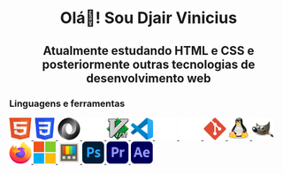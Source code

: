 <!--
## Hi there 👋
**djairvinicius/djairvinicius** is a ✨ _special_ ✨ repository because its `README.md` (this file) appears on your GitHub profile.

Here are some ideas to get you started:

- 🔭 I’m currently working on ...
- 🌱 I’m currently learning ...
- 👯 I’m looking to collaborate on ...
- 🤔 I’m looking for help with ...
- 💬 Ask me about ...
- 📫 How to reach me: ...
- 😄 Pronouns: ...
- ⚡ Fun fact: ...
-->
<h1 align="center">
    Olá👋! Sou Djair Vinicius
</h1>

<h2 align="center">
Atualmente estudando HTML e CSS e posteriormente outras tecnologias de desenvolvimento web
</h2>

<h3 align="left">Linguagens e ferramentas</h3>
<p align="left"> 
<!--html5-->
<a href="https://www.w3.org/html/" target="_blank" rel="noreferrer"> 
<img src="assets/icons/linguage/html5.svg" alt="html5" width="40" height="40"/> 
</a>
<!--css-->
<a href="https://www.w3schools.com/css/" target="_blank" rel="noreferrer"> 
<img src="assets/icons/linguage/css_old.svg" alt="css3" width="40" height="40"/> 
</a>
<!--json-->
<a href="https://json.org/" target="_blank" rel="noreferrer">
<img src="assets/icons/linguage/json.svg" alt="json" width="40" height="40">
</a>
<!--markdown-->
<a href="https://www.markdownguide.org/" target="_blank" rel="noreferrer">
<img src="assets/icons/linguage/markdown-dark.svg" alt="markdown" width="40" height="40">
</a>
<!--vim-->
<a href="https://www.vim.org/" target="_blank" rel="noreferrer">
<img src="assets/icons/tools/vim.svg" alt="vim" width="40" height="40">
<!--vscode-->
<a href="https://code.visualstudio.com/" target="_blank" rel="noreferrer">
<img src="assets/icons/tools/vscode.svg" alt="vscode" width="40" height="40">
</a>
<!--copilot-->
<a href="https://github.com/features/copilot" target="_blank" rel="noreferrer">
<img src="assets/icons/tools/copilot_dark.svg" alt="copilot" width="40" height="40">
<!--github-->
<a href="https://github.com/" target="_blank" rel="noreferrer">
<img src="assets/icons/tools/github_dark.svg" alt="github" width="40" height="40">
</a> 
<!--git-->
<a href="https://git-scm.com/" target="_blank" rel="noreferrer"> 
<img src="assets/icons/tools/git.svg" alt="git" width="40" height="40"/> 
</a> 
<!--linux-->
<a href="https://www.linux.org/" target="_blank" rel="noreferrer"> 
<img src="assets/icons/tools/linux.svg" alt="linux" width="40" height="40"/> 
</a>
<!--gimp-->
<a href="https://www.gimp.org/" target="_blank" rel="noreferrer">
<img src="assets/icons/tools/gimp.svg" alt="gimp" width="40" height="40">
</a>
<!--firefox-->
<a href="https://www.mozilla.org/en-US/firefox/" target="_blank" rel="noreferrer">
<img src="assets/icons/browser/firefox.svg" alt="firefox" width="40" height="40">
</a>
<!--microsoft-->
<a href="https://www.microsoft.com/" target="_blank" rel="noreferrer">
<img src="assets/icons/tools/microsoft.svg" alt="microsoft" width="40" height="40">
</a>
<!--powertoys-->
<a href="https://learn.microsoft.com/en-us/windows/powertoys/" target="_blank" rel="noreferrer">
<img src="assets/icons/tools/powertoys.svg" alt="powertoys" width="40" height="40">
<!--photoshop-->
<a href="https://www.photoshop.com/en" target="_blank" rel="noreferrer"> 
<img src="assets/icons/tools/photoshop.svg" alt="photoshop" width="40" height="40"/>
</a>
<!--premiere-->
<a href="https://www.adobe.com/products/premiere" target="_blank" rel="noreferrer"> 
<img src="assets/icons/tools/premiere.svg" alt="premierer" width="40" height="40">
</a>
<!--after-effects-->
<a href="https://www.adobe.com/products/aftereffects" target="_blank" rel="noreferrer">
<img src="assets/icons/tools/after-effects.svg" alt="after effects" width="40" height="40">
</a> 
</p>


